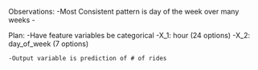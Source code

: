 Observations: 
	-Most Consistent pattern is day of the week over many weeks
	-

Plan:
	-Have feature variables be categorical
		-X_1: hour (24 options)
		-X_2: day_of_week (7 options)

	-Output variable is prediction of # of rides